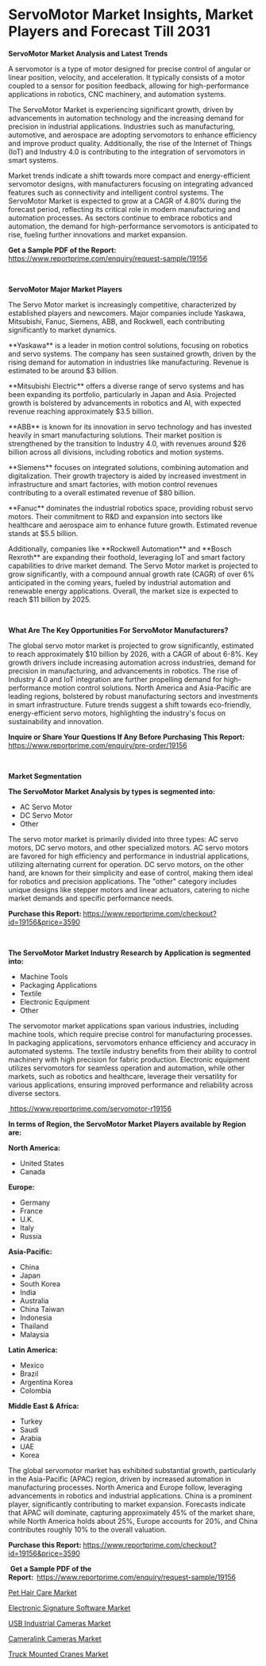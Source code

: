 <p><h1>ServoMotor Market Insights, Market Players and Forecast Till 2031</h1></p><p><strong>ServoMotor Market Analysis and Latest Trends</strong></p>
<p><p>A servomotor is a type of motor designed for precise control of angular or linear position, velocity, and acceleration. It typically consists of a motor coupled to a sensor for position feedback, allowing for high-performance applications in robotics, CNC machinery, and automation systems. </p><p>The ServoMotor Market is experiencing significant growth, driven by advancements in automation technology and the increasing demand for precision in industrial applications. Industries such as manufacturing, automotive, and aerospace are adopting servomotors to enhance efficiency and improve product quality. Additionally, the rise of the Internet of Things (IoT) and Industry 4.0 is contributing to the integration of servomotors in smart systems.</p><p>Market trends indicate a shift towards more compact and energy-efficient servomotor designs, with manufacturers focusing on integrating advanced features such as connectivity and intelligent control systems. The ServoMotor Market is expected to grow at a CAGR of 4.80% during the forecast period, reflecting its critical role in modern manufacturing and automation processes. As sectors continue to embrace robotics and automation, the demand for high-performance servomotors is anticipated to rise, fueling further innovations and market expansion.</p></p>
<p><strong>Get a Sample PDF of the Report:&nbsp;</strong> <a href="https://www.reportprime.com/enquiry/request-sample/19156?utm_campaign=1833&utm_medium=2&utm_source=Github&utm_content=ia&utm_term=22112024&utm_id=servomotor">https://www.reportprime.com/enquiry/request-sample/19156</a></p>
<p>&nbsp;</p>
<p><strong>ServoMotor Major Market Players</strong></p>
<p><p>The Servo Motor market is increasingly competitive, characterized by established players and newcomers. Major companies include Yaskawa, Mitsubishi, Fanuc, Siemens, ABB, and Rockwell, each contributing significantly to market dynamics.</p><p>**Yaskawa** is a leader in motion control solutions, focusing on robotics and servo systems. The company has seen sustained growth, driven by the rising demand for automation in industries like manufacturing. Revenue is estimated to be around $3 billion.</p><p>**Mitsubishi Electric** offers a diverse range of servo systems and has been expanding its portfolio, particularly in Japan and Asia. Projected growth is bolstered by advancements in robotics and AI, with expected revenue reaching approximately $3.5 billion.</p><p>**ABB** is known for its innovation in servo technology and has invested heavily in smart manufacturing solutions. Their market position is strengthened by the transition to Industry 4.0, with revenues around $26 billion across all divisions, including robotics and motion systems.</p><p>**Siemens** focuses on integrated solutions, combining automation and digitalization. Their growth trajectory is aided by increased investment in infrastructure and smart factories, with motion control revenues contributing to a overall estimated revenue of $80 billion.</p><p>**Fanuc** dominates the industrial robotics space, providing robust servo motors. Their commitment to R&D and expansion into sectors like healthcare and aerospace aim to enhance future growth. Estimated revenue stands at $5.5 billion.</p><p>Additionally, companies like **Rockwell Automation** and **Bosch Rexroth** are expanding their foothold, leveraging IoT and smart factory capabilities to drive market demand. The Servo Motor market is projected to grow significantly, with a compound annual growth rate (CAGR) of over 6% anticipated in the coming years, fueled by industrial automation and renewable energy applications. Overall, the market size is expected to reach $11 billion by 2025.</p></p>
<p>&nbsp;</p>
<p><strong>What Are The Key Opportunities For ServoMotor Manufacturers?</strong></p>
<p><p>The global servo motor market is projected to grow significantly, estimated to reach approximately $10 billion by 2026, with a CAGR of about 6-8%. Key growth drivers include increasing automation across industries, demand for precision in manufacturing, and advancements in robotics. The rise of Industry 4.0 and IoT integration are further propelling demand for high-performance motion control solutions. North America and Asia-Pacific are leading regions, bolstered by robust manufacturing sectors and investments in smart infrastructure. Future trends suggest a shift towards eco-friendly, energy-efficient servo motors, highlighting the industry's focus on sustainability and innovation.</p></p>
<p><strong>Inquire or Share Your Questions If Any Before Purchasing This Report:</strong> <a href="https://www.reportprime.com/enquiry/pre-order/19156?utm_campaign=1833&utm_medium=2&utm_source=Github&utm_content=ia&utm_term=22112024&utm_id=servomotor">https://www.reportprime.com/enquiry/pre-order/19156</a></p>
<p>&nbsp;</p>
<p><strong>Market Segmentation</strong></p>
<p><strong>The ServoMotor Market Analysis by types is segmented into:</strong></p>
<p><ul><li>AC Servo Motor</li><li>DC Servo Motor</li><li>Other</li></ul></p>
<p><p>The servo motor market is primarily divided into three types: AC servo motors, DC servo motors, and other specialized motors. AC servo motors are favored for high efficiency and performance in industrial applications, utilizing alternating current for operation. DC servo motors, on the other hand, are known for their simplicity and ease of control, making them ideal for robotics and precision applications. The "other" category includes unique designs like stepper motors and linear actuators, catering to niche market demands and specific performance needs.</p></p>
<p><strong>Purchase this Report:&nbsp;</strong><a href="https://www.reportprime.com/checkout?id=19156&price=3590&utm_campaign=1833&utm_medium=2&utm_source=Github&utm_content=ia&utm_term=22112024&utm_id=servomotor">https://www.reportprime.com/checkout?id=19156&price=3590</a></p>
<p>&nbsp;</p>
<p><strong>The ServoMotor Market Industry Research by Application is segmented into:</strong></p>
<p><ul><li>Machine Tools</li><li>Packaging Applications</li><li>Textile</li><li>Electronic Equipment</li><li>Other</li></ul></p>
<p><p>The servomotor market applications span various industries, including machine tools, which require precise control for manufacturing processes. In packaging applications, servomotors enhance efficiency and accuracy in automated systems. The textile industry benefits from their ability to control machinery with high precision for fabric production. Electronic equipment utilizes servomotors for seamless operation and automation, while other markets, such as robotics and healthcare, leverage their versatility for various applications, ensuring improved performance and reliability across diverse sectors.</p></p>
<p><a href="https://www.reportprime.com/servomotor-r19156?utm_campaign=1833&utm_medium=2&utm_source=Github&utm_content=ia&utm_term=22112024&utm_id=servomotor">&nbsp;https://www.reportprime.com/servomotor-r19156</a></p>
<p><strong>In terms of Region, the ServoMotor Market Players available by Region are:</strong></p>
<p>
    <p> <strong> North America: </strong>
        <ul>
            <li>United States</li>
            <li>Canada</li>
        </ul>
        </p> 
    <p> <strong> Europe: </strong>
        <ul>
            <li>Germany</li>
            <li>France</li>
            <li>U.K.</li>
            <li>Italy</li>
            <li>Russia</li>
        </ul>
        </p> 
    <p> <strong> Asia-Pacific: </strong>
        <ul>
            <li>China</li>
            <li>Japan</li>
            <li>South Korea</li>
            <li>India</li>
            <li>Australia</li>
            <li>China Taiwan</li>
            <li>Indonesia</li>
            <li>Thailand</li>
            <li>Malaysia</li>
        </ul>
        </p> 
    <p> <strong> Latin America: </strong>
        <ul>
            <li>Mexico</li>
            <li>Brazil</li>
            <li>Argentina Korea</li>
            <li>Colombia</li>
        </ul>
        </p> 
    <p> <strong> Middle East & Africa: </strong>
        <ul>
            <li>Turkey</li>
            <li>Saudi</li>
            <li>Arabia</li>
            <li>UAE</li>
            <li>Korea</li>
        </ul>
    </p>
    </p>
<p><p>The global servomotor market has exhibited substantial growth, particularly in the Asia-Pacific (APAC) region, driven by increased automation in manufacturing processes. North America and Europe follow, leveraging advancements in robotics and industrial applications. China is a prominent player, significantly contributing to market expansion. Forecasts indicate that APAC will dominate, capturing approximately 45% of the market share, while North America holds about 25%, Europe accounts for 20%, and China contributes roughly 10% to the overall valuation.</p></p>
<p><strong>Purchase this Report: </strong><a href="https://www.reportprime.com/checkout?id=19156&price=3590&utm_campaign=1833&utm_medium=2&utm_source=Github&utm_content=ia&utm_term=22112024&utm_id=servomotor">https://www.reportprime.com/checkout?id=19156&price=3590</a></p>
<p>&nbsp;<strong>Get a Sample PDF of the Report:&nbsp;&nbsp;</strong><a href="https://www.reportprime.com/enquiry/request-sample/19156?utm_campaign=1833&utm_medium=2&utm_source=Github&utm_content=ia&utm_term=22112024&utm_id=servomotor">https://www.reportprime.com/enquiry/request-sample/19156</a></p>
<p><strong></strong></p>
<p><p><a href="https://issuu.com/reportprime-2/docs/pet-hair-care-market-size-2030.pptx_6764f8655932f2?utm_campaign=1833&utm_medium=2&utm_source=Github&utm_content=ia&utm_term=22112024&utm_id=servomotor">Pet Hair Care Market</a></p><p><a href="https://issuu.com/reportprime-2/docs/electronic-signature-software-marke_1228db89d75731?utm_campaign=1833&utm_medium=2&utm_source=Github&utm_content=ia&utm_term=22112024&utm_id=servomotor">Electronic Signature Software Market</a></p><p><a href="https://www.linkedin.com/pulse/usb-industrial-cameras-market-growth-analysis-2024-2031-ynfue?utm_campaign=1833&utm_medium=2&utm_source=Github&utm_content=ia&utm_term=22112024&utm_id=servomotor">USB Industrial Cameras Market</a></p><p><a href="https://www.linkedin.com/pulse/cameralink-cameras-market-growth-study-offers-detailed-trajectory-szzqe?utm_campaign=1833&utm_medium=2&utm_source=Github&utm_content=ia&utm_term=22112024&utm_id=servomotor">Cameralink Cameras Market</a></p><p><a href="https://github.com/FassouRP/Market-Research-Report-List-6/blob/main/truck-mounted-cranes-market.md?utm_campaign=1833&utm_medium=2&utm_source=Github&utm_content=ia&utm_term=22112024&utm_id=servomotor">Truck Mounted Cranes Market</a></p></p>